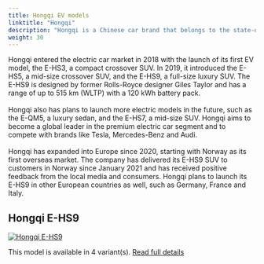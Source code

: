 ```yaml
---
title: Hongqi EV models
linktitle: "Hongqi"
description: "Hongqi is a Chinese car brand that belongs to the state-owned FAW Group. The name means Red Flag and it is a symbol of the Communist Party of China. Hongqi was founded in 1958 and is known for making luxury cars for the Chinese government and elites. "
weight: 30
---
```

Hongqi entered the electric car market in 2018 with the launch of its first EV model, the E-HS3, a compact crossover SUV. In 2019, it introduced the E-HS5, a mid-size crossover SUV, and the E-HS9, a full-size luxury SUV. The E-HS9 is designed by former Rolls-Royce designer Giles Taylor and has a range of up to 515 km (WLTP) with a 120 kWh battery pack.<br /><br />Hongqi also has plans to launch more electric models in the future, such as the E-QM5, a luxury sedan, and the E-HS7, a mid-size SUV. Hongqi aims to become a global leader in the premium electric car segment and to compete with brands like Tesla, Mercedes-Benz and Audi.<br /><br />Hongqi has expanded into Europe since 2020, starting with Norway as its first overseas market. The company has delivered its E-HS9 SUV to customers in Norway since January 2021 and has received positive feedback from the local media and consumers. Hongqi plans to launch its E-HS9 in other European countries as well, such as Germany, France and Italy.


## Hongqi E-HS9

<a href="e-hs9"><img src="https://media.evkx.net/multimedia/models/hongqi/e-hs9/e-hs9_comfort/main_1_st.jpg" class="img-fluid" alt="Hongqi E-HS9" ></a>

This model is available in 4 variant(s). 
[Read full details](e-hs9/)
